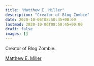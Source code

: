 ```yaml
---
title: "Matthew E. Miller"
description: "Creator of Blog Zombie"
date: 2020-10-06T08:50:45+00:00
lastmod: 2020-10-06T08:50:45+00:00
draft: false
images: []
---
```


Creator of Blog Zombie.

[Matthew E. Miller](https://www.linkedin.com/in/matthew-miller-engineer/)
